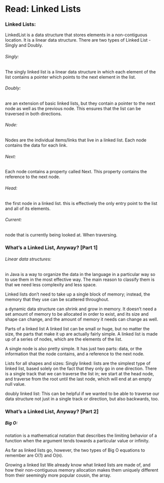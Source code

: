 # Read: Linked Lists

### Linked Lists:
 LinkedList is a data structure that stores elements in a non-contiguous location. It is a linear data structure.
 There are two types of Linked List - Singly and Doubly. 

 ###### Singly: 
 The singly linked list is a linear data structure in which each element of the list contains a pointer which points to the next element in the list.

 ###### Doubly:
 are an extension of basic linked lists, but they contain a pointer to the next node as well as the previous node. This ensures that the list can be traversed in both directions.

 ###### Node:
 Nodes are the individual items/links that live in a linked list. Each node contains the data for each link.

 ###### Next:
 Each node contains a property called Next. This property contains the reference to the next node.

 ###### Head:
 the first node in a linked list.
 this is effectively the only entry point to the list and all of its elements.
 ###### Current:
 node that is currently being looked at. When traversing.


 ### What’s a Linked List, Anyway? [Part 1]

###### Linear data structures:
in Java is a way to organize the data in the language in a particular way so to use them in the most effective way. The main reason to classify them is that we need less complexity and less space.

Linked lists don’t need to take up a single block of memory; instead, the memory that they use can be scattered throughout.

 a dynamic data structure can shrink and grow in memory. It doesn’t need a set amount of memory to be allocated in order to exist, and its size and shape can change, and the amount of memory it needs can change as well.

 Parts of a linked list
A linked list can be small or huge, but no matter the size, the parts that make it up are actually fairly simple. A linked list is made up of a series of nodes, which are the elements of the list.

A single node is also pretty simple. It has just two parts: data, or the information that the node contains, and a reference to the next node.

Lists for all shapes and sizes:
Singly linked:
 lists are the simplest type of linked list, based solely on the fact that they only go in one direction. There is a single track that we can traverse the list in; we start at the head node, and traverse from the root until the last node, which will end at an empty null value.

doubly linked list: This can be helpful if we wanted to be able to traverse our data structure not just in a single track or direction, but also backwards, too.

### What’s a Linked List, Anyway? [Part 2]

##### Big O:
 notation is a mathematical notation that describes the limiting behavior of a function when the argument tends towards a particular value or infinity.

 As far as linked lists go, however, the two types of Big O equations to remember are O(1) and O(n).

 Growing a linked list
We already know what linked lists are made of, and how their non-contiguous memory allocation makes them uniquely different from their seemingly more popular cousin, the array.